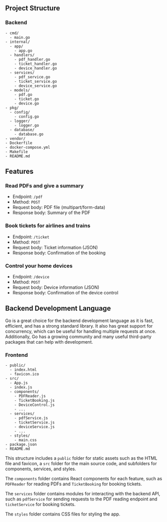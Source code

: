## Project Structure

### Backend

```
- cmd/
  - main.go
- internal/
  - app/
    - app.go
  - handlers/
    - pdf_handler.go
    - ticket_handler.go
    - device_handler.go
  - services/
    - pdf_service.go
    - ticket_service.go
    - device_service.go
  - models/
    - pdf.go
    - ticket.go
    - device.go
- pkg/
  - config/
    - config.go
  - logger/
    - logger.go
  - database/
    - database.go
- vendor/
- Dockerfile
- docker-compose.yml
- Makefile
- README.md
```

## Features

### Read PDFs and give a summary

- Endpoint: `/pdf`
- Method: `POST`
- Request body: PDF file (multipart/form-data)
- Response body: Summary of the PDF

### Book tickets for airlines and trains

- Endpoint: `/ticket`
- Method: `POST`
- Request body: Ticket information (JSON)
- Response body: Confirmation of the booking

### Control your home devices

- Endpoint: `/device`
- Method: `POST`
- Request body: Device information (JSON)
- Response body: Confirmation of the device control

## Backend Development Language

Go is a great choice for the backend development language as it is fast, efficient, and has a strong standard library. It also has great support for concurrency, which can be useful for handling multiple requests at once. Additionally, Go has a growing community and many useful third-party packages that can help with development.

### Frontend

```
- public/
  - index.html
  - favicon.ico
- src/
  - App.js
  - index.js
  - components/
    - PDFReader.js
    - TicketBooking.js
    - DeviceControl.js
    - ...
  - services/
    - pdfService.js
    - ticketService.js
    - deviceService.js
    - ...
  - styles/
    - main.css
- package.json
- README.md
```

This structure includes a `public` folder for static assets such as the HTML file and favicon, a `src` folder for the main source code, and subfolders for components, services, and styles. 

The `components` folder contains React components for each feature, such as `PDFReader` for reading PDFs and `TicketBooking` for booking tickets. 

The `services` folder contains modules for interacting with the backend API, such as `pdfService` for sending requests to the PDF reading endpoint and `ticketService` for booking tickets. 

The `styles` folder contains CSS files for styling the app.